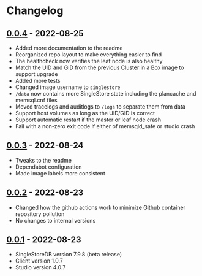 # Changelog

## [0.0.4] - 2022-08-25

 - Added more documentation to the readme
 - Reorganized repo layout to make everything easier to find
 - The healthcheck now verifies the leaf node is also healthy
 - Match the UID and GID from the previous Cluster in a Box image to support upgrade
 - Added more tests
 - Changed image username to `singlestore`
 - `/data` now contains more SingleStore state including the plancache and memsql.cnf files
 - Moved tracelogs and auditlogs to `/logs` to separate them from data
 - Support host volumes as long as the UID/GID is correct
 - Support automatic restart if the master or leaf node crash
 - Fail with a non-zero exit code if either of memsqld_safe or studio crash

## [0.0.3] - 2022-08-24

 - Tweaks to the readme
 - Dependabot configuration
 - Made image labels more consistent

## [0.0.2] - 2022-08-23

 - Changed how the github actions work to minimize Github container repository pollution
 - No changes to internal versions

## [0.0.1] - 2022-08-23

 - SingleStoreDB version 7.9.8 (beta release)
 - Client version 1.0.7
 - Studio version 4.0.7

[0.0.4]: https://github.com/singlestore-labs/singlestoredb-dev-image/compare/v0.0.3...v0.0.4
[0.0.3]: https://github.com/singlestore-labs/singlestoredb-dev-image/compare/v0.0.2...v0.0.3
[0.0.2]: https://github.com/singlestore-labs/singlestoredb-dev-image/compare/v0.0.1...v0.0.2
[0.0.1]: https://github.com/singlestore-labs/singlestoredb-dev-image/releases/tag/v0.0.1